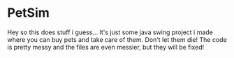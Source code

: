 # PetSim
Hey so this does stuff i guess...
It's just some java swing project i made where you can buy pets and take care of them. Don't let them die!
The code is pretty messy and the files are even messier, but they will be fixed!
